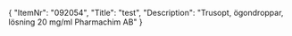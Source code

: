 {
  "ItemNr": "092054",
  "Title": "test",
  "Description": "Trusopt, ögondroppar, lösning 20 mg/ml Pharmachim AB"
}